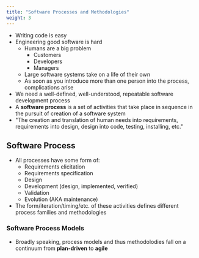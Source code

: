 ```yaml
---
title: "Software Processes and Methodologies"
weight: 3
---
```


* Writing code is easy
* Engineering good software is hard
  * Humans are a big problem
    * Customers
    * Developers
    * Managers
  * Large software systems take on a life of their own
  * As soon as you introduce more than one person into the process, complications arise
* We need a well-defined, well-understood, repeatable software development process
* A **software process** is a set of activities that take place in sequence in the pursuit of creation of a software system
* "The creation and translation of human needs into requirements, requirements into design, design into code, testing, installing, etc."

## Software Process

* All processes have some form of:
  * Requirements elicitation
  * Requirements specification
  * Design
  * Development (design, implemented, verified)
  * Validation
  * Evolution (AKA maintenance)
* The form/iteration/timing/etc. of these activities defines different process families and methodologies

### Software Process Models

* Broadly speaking, process models and thus methodolodies fall on a continuum from **plan-driven** to **agile**
